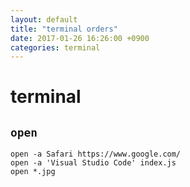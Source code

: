 ```yaml
---
layout: default
title: "terminal orders"
date: 2017-01-26 16:26:00 +0900
categories: terminal
---
```


# terminal

## ```open```

```
open -a Safari https://www.google.com/
open -a 'Visual Studio Code' index.js
open *.jpg
```

